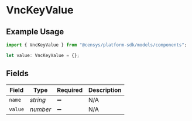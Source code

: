 # VncKeyValue

## Example Usage

```typescript
import { VncKeyValue } from "@censys/platform-sdk/models/components";

let value: VncKeyValue = {};
```

## Fields

| Field              | Type               | Required           | Description        |
| ------------------ | ------------------ | ------------------ | ------------------ |
| `name`             | *string*           | :heavy_minus_sign: | N/A                |
| `value`            | *number*           | :heavy_minus_sign: | N/A                |